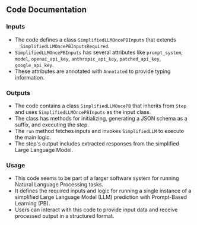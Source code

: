 ## Code Documentation

### Inputs
- The code defines a class `SimplifiedLLMOncePBInputs` that extends `__SimplifiedLLMOncePBInputsRequired`.
- `SimplifiedLLMOncePBInputs` has several attributes like `prompt_system`, `model`, `openai_api_key`, `anthropic_api_key`, `patched_api_key`, `google_api_key`.
- These attributes are annotated with `Annotated` to provide typing information.

### Outputs
- The code contains a class `SimplifiedLLMOncePB` that inherits from `Step` and uses `SimplifiedLLMOncePBInputs` as the input class.
- The class has methods for initializing, generating a JSON schema as a suffix, and executing the step.
- The `run` method fetches inputs and invokes `SimplifiedLLM` to execute the main logic.
- The step's output includes extracted responses from the simplified Large Language Model.

### Usage
- This code seems to be part of a larger software system for running Natural Language Processing tasks.
- It defines the required inputs and logic for running a single instance of a simplified Large Language Model (LLM) prediction with Prompt-Based Learning (PB).
- Users can interact with this code to provide input data and receive processed output in a structured format.